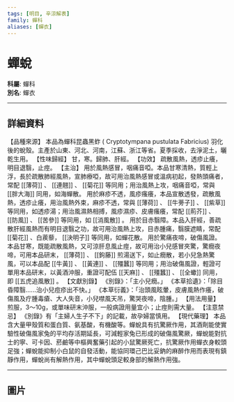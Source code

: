 ```yaml
---
tags: [明目, 辛涼解表]
family: 蟬科
aliases: [蟬衣]
---
```


# 蟬蛻

**科屬**: 蟬科  
**別名**: 蟬衣  

---

## 詳細資料
【品種來源】
本品為蟬科昆蟲黑蚱 (
Cryptotympana pustulata
Fabricius) 羽化後的蛻殼。主產於山東、河北、河南，江蘇、浙江等省。夏季採收，去淨泥土，曬乾生用。
【性味歸經】
甘，寒。歸肺、肝經。
【功效】
疏散風熱，透疹止癢，明目退翳，止痙。
【主治】
用於風熱感冒，咽痛音啞。本品甘寒清熱，質輕上浮，長於疏散肺經風熱，宣肺療啞，故可用治風熱感冒或溫病初起，發熱頭痛者，常配 [[薄荷]] 、 [[連翹]] 、 [[菊花]] 等同用；用治風熱上攻，咽痛音啞，常與 [[胖大海]] 同用，如海蟬散。
用於麻疹不透，風疹瘙癢，本品宣散透發，疏散風熱，透疹止癢，用治風熱外束，麻疹不透，常與 [[薄荷]] 、 [[牛蒡子]] 、 [[紫草]] 等同用，如透疹湯；用治風濕熱相搏，風疹濕疹、皮膚瘙癢，常配 [[荊芥]] 、 [[防風]] 、 [[苦參]] 等同用，如 [[消風散]] 。
用於目赤翳障。本品入肝經，善疏散肝經風熱而有明目退翳之功，故可用治風熱上攻，目赤腫痛，翳膜遮睛，常配 [[菊花]] 、白蒺藜， [[決明子]] 等同用，如蟬花散。
用於驚痛夜啼，破傷風證。本品甘寒，既能疏散風熱，又可涼肝息風止痙，故可用治小兒感冒夾驚，驚癇夜啼，可用本品研末， [[薄荷]] 、 [[鉤藤]] 煎湯送下，如止癇散，若小兒急熱驚風，可以本品配 [[牛黃]] 、 [[黃連]] 、 [[殭蠶]] 等同用；用治破傷風證，輕證可單用本品研末，以黃酒沖服，重證可配伍 [[天麻]] 、 [[殭蠶]] 、 [[全蠍]] 同用，即 [[五虎追風散]] 。
【文獻別錄】
《別錄》：「主小兒癇。」
《本草拾遺》：「除目昏障翳......治小兒痘疹出不快。」
《本草衍義》：「治頭風眩暈，皮膚風熱作癢，破傷風及疔腫毒瘡、大人失音，小兒噤風天吊，驚哭夜啼，陰腫。」
【用法用量】
煎服，3～10g，或單味研末沖服，一般病證用量宜小；止痙則需大量。
【注意禁忌】
《別錄》有「主婦人生子不下」的記載，故孕婦當慎用。
【現代藥理】
本品含大量甲殼質和蛋白質、氨基酸，有機酸等。蟬蛻具有抗驚厥作用，其酒劑能使實驗性破傷風家兔的平均存活期延長，可減輕家兔已形成的破傷風驚厥，蟬蛻能對抗士的寧、可卡因、菸鹼等中樞興奮藥引起的小鼠驚厥死亡，抗驚厥作用蟬衣身較頭足強；蟬蛻能抑制小白鼠的自發活動，能協同環己巴比妥鈉的麻醉作用而表現有鎮靜作用，蟬蛻尚有解熱作用，其中蟬蛻頭足較身部的解熱作用強。

---

## 圖片
